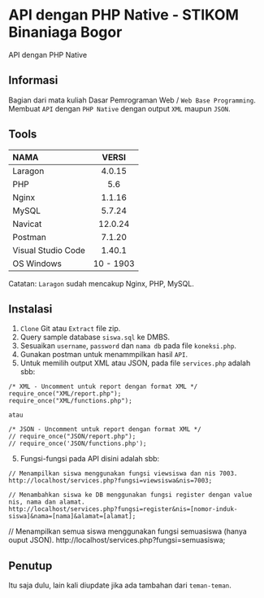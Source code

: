 # API dengan PHP Native - STIKOM Binaniaga Bogor
API dengan PHP Native 

## Informasi
Bagian dari mata kuliah Dasar Pemrograman Web / `Web Base Programming`.
Membuat `API` dengan `PHP Native` dengan output `XML` maupun `JSON`.

## Tools
| NAMA | VERSI |
| :--- | :---: | 
| Laragon | 4.0.15 |
| PHP | 5.6 |
| Nginx | 1.1.16 |
| MySQL | 5.7.24 |
| Navicat | 12.0.24 |
| Postman | 7.1.20 |
| Visual Studio Code | 1.40.1 |
| OS Windows | 10 - 1903 |

Catatan: `Laragon` sudah mencakup Nginx, PHP, MySQL.

## Instalasi
1. `Clone` Git atau `Extract` file zip.
2. Query sample database `siswa.sql` ke DMBS. 
3. Sesuaikan `username`, `password` dan `nama db` pada file `koneksi.php`.
3. Gunakan postman untuk menammpilkan hasil `API`.
4. Untuk memilih output XML atau JSON, pada file `services.php` adalah sbb:
```
/* XML - Uncomment untuk report dengan format XML */
require_once("XML/report.php");
require_once("XML/functions.php");

atau 

/* JSON - Uncomment untuk report dengan format XML */
// require_once("JSON/report.php");
// require_once('JSON/functions.php');
```
5. Fungsi-fungsi pada API disini adalah sbb:
```
// Menampilkan siswa menggunakan fungsi viewsiswa dan nis 7003.
http://localhost/services.php?fungsi=viewsiswa&nis=7003;

// Menambahkan siswa ke DB menggunakan fungsi register dengan value nis, nama dan alamat.
http://localhost/services.php?fungsi=register&nis=[nomor-induk-siswa]&nama=[nama]&alamat=[alamat];
```
// Menampilkan semua siswa menggunakan fungsi semuasiswa (hanya ouput JSON).
http://localhost/services.php?fungsi=semuasiswa;

## Penutup
Itu saja dulu, lain kali diupdate jika ada tambahan dari `teman-teman`.